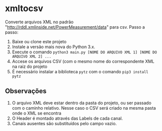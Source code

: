# xmltocsv

Converte arquivos XML no padrão "http://rddl.xmlinside.net/PowerMeasurement/data" para csv. Passo a passo:

1. Baixe ou clone este projeto
1. Instale a versão mais nova do Python 3.x.
1. Execute o comando `python3 main.py [NOME DO ARQUIVO XML 1] [NOME DO ARQUIVO XML 2] ...`
1. Accese os arquivos CSV (com o mesmo nome do correspondente XML na raiz do projeto
1. É necessário instalar a biblioteca `pytz` com o comando `pip3 install pytz`
## Observações

1. O arquivo XML deve estar dentro da pasta do projeto, ou ser passado com o caminho relativo. Nesse caso o CSV será criado na mesma pasta onde o XML se encontra
1. O Header é montado através das Labels de cada canal.
1. Canais ausentes são substituídos pelo campo vazio.
